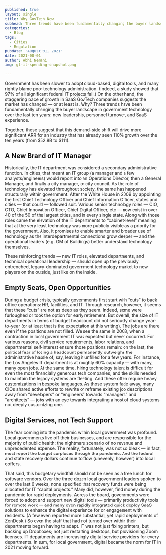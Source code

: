 ```yaml
---
published: true
layout: single
title: Why GovTech Now
subhead: Three trends have been fundamentally changing the buyer landscape in government technology over the last ten years... new leadership, personnel turnover, and SaaS experience. 
categories:
  - Blog
tags:
  - Cities
  - Regulation
pubdate: 'August 01, 2021'
date: 2021-08-01
author: Abhi Nemani
img: gt-it-spending-snapshot.png

---
```

Government has been slower to adopt cloud-based, digital tools, and many rightly blame poor technology administration. (Indeed, a study showed that 97% of all significant federal IT projects fail.) On the other hand, the staggering pace of growth in SaaS GovTech companies suggests the market has changed — or at least is. Why? Three trends have been fundamentally changing the buyer landscape in government technology over the last ten years: new leadership, personnel turnover, and SaaS experience. 

Together, these suggest that this demand-side shift will drive more significant ARR for an industry that has already seen 110% growth over the ten years (from $52.8B to $111).

## A New Brand of IT Manager

Historically, the IT department was considered a secondary administrative function. In cities, that meant an IT group (a manager and a few analysts/engineers) would report into an Operations Director, then a General Manager, and finally a city manager, or city council. As the role of technology has elevated throughout society, the same has happened structurally within government. After the White House in 2009 by appointing the first Chief Technology Officer and Chief Information Officer, states and cities — that could — followed suit. Various senior technology roles — CIO, CTO, Chief Innovation Officer, Chief Digital Officer, etc — now exist in over 40 of the 50 of the largest cities, and in every single state.  Along with those roles came the elevation of the IT departments to “cabinet-level” meaning that at the very least technology was more publicly visible as a priority for the government. Also, it promises to enable smarter and broader use of technology as the interdepartmental connections grow deeper — and the operational leaders (e.g. GM of Buildings) better understand technology themselves.

These reinforcing trends — new IT roles, elevated departments, and technical operational leadership — should open up the previously entrenched, legacy-dominated government technology market to new players on the outside, just like on the inside.

## Empty Seats, Open Opportunities
During a budget crisis, typically governments first start with “cuts” to back office operations: HR, facilities, and IT. Through research, however, it seems that these “cuts” are not as deep as they seem. Indeed, some were furloughed or took the option for early retirement. But overall, the size of IT departments in terms of budget headcount did not seriously change year-to-year (or at least that is the expectation at this writing). The jobs are there even if the positions are not filled. We see the same in 2008, when a contraction in local government IT was expected but never occurred. For various reasons, civil service requirements, labor relations, and departmental self-interest ensure those positions remain: on the last, the political fear of losing a headcount permanently outweighs the administrative hassle of, say, leaving it unfilled for a few years. For instance, the Los Angeles IT department is at roughly 60% capacity — with many, many open jobs. At the same time, hiring technology talent is difficult for even the most financially generous tech companies, and the skills needed to maintain the legacy systems are fleeting. And these often require heavy customizations in bespoke languages. As those system fade away, many CIOs shared active efforts to rewrite or reframe existing job descriptions away from “developers” or “engineers” towards “managers” and “architects” — jobs with an eye towards integrating a host of cloud systems not deeply customizing one. 

## Digital Services, not Tech Support 
The fear coming into the pandemic within local government was profound. Local governments live off their businesses, and are responsible for the majority of public health: the nightmare scenario of no revenue and unprecedented expense. The reality, fortunately, was not so bleak — in fact, most report the budget surpluses through the pandemic. And the federal and state recovery dollars continue to flow (unevenly, however) into local coffers. 

That said, this budgetary windfall should not be seen as a free lunch for software vendors. Over the three dozen local government leaders spoken to over the last 6 weeks, none specified that recovery funds were being allocated for IT “capital projects.” Many did, however, find money during the pandemic for rapid deployments. Across the board, governments were forced to adopt and support new digital tools — primarily productivity tools for remote work — and many even rapidly integrated quick deploy SaaS solutions to enhance the digital experience for or engagement with residents. (A few even reported more substantial, yet rapid deployments of ZenDesk.) So even the staff that had not turned over within their departments began having to adapt. IT was not just fixing printers, but backing up Dropboxes; not just restarting desktops, but provisioning Zoom licenses. IT departments are increasingly digital service providers for every departments. In sum, for local government, digital became the norm for IT in 2021 moving forward.